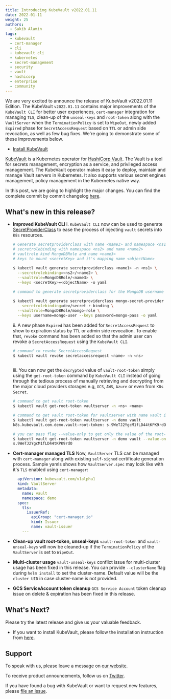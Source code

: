 ```yaml
---
title: Introducing KubeVault v2022.01.11
date: 2022-01-11
weight: 25
authors:
  - Sakib Alamin
tags:
  - kubevault
  - cert-manager
  - cli
  - kubevault cli
  - kubernetes
  - secret-management
  - security
  - vault
  - hashicorp
  - enterprise
  - community
---
```


We are very excited to announce the release of KubeVault v2022.01.11 Edition. The KubeVault `v2022.01.11` contains major improvements of the `KubeVault CLI` for better user experiences, `cert-manager` integration for managing `TLS`, clean-up of the `unseal-keys` and `root-token` along with the `VaultServer` when the `TerminationPolicy` is set to `WipeOut`, newly added `Expired` phase for  `SecretAccessRequest` based on `TTL` or admin side revocation, as well as few bug fixes. We're going to demonstrate some of these improvements below.

- [Install KubeVault](https://kubevault.com/docs/v2022.01.11/setup/)

[KubeVault](https://kubevault.com) is a Kubernetes operator for [HashiCorp Vault](https://www.vaultproject.io/). The Vault is a tool for secrets management, encryption as a service, and privileged access management. The KubeVault operator makes it easy to deploy, maintain and manage Vault servers in Kubernetes. It also supports various secret engines management, policy management in the Kubernetes native way.

In this post, we are going to highlight the major changes. You can find the complete commit by commit changelog [here](https://github.com/kubevault/CHANGELOG/blob/master/releases/v2022.01.11/README.md).

## What's new in this release?

- **Improved KubeVault CLI**
  i. `KubeVault CLI` now can be used to generate [SecretProviderClass](https://secrets-store-csi-driver.sigs.k8s.io/concepts.html#secretproviderclass) to ease the process of injecting `vault` secrets into `K8s` resources.

  ```bash
  # Generate secretproviderclass with name <name1> and namespace <ns1>
  # secretrolebinding with namespace <ns2> and name <name2>
  # vaultrole kind MongoDBRole and name <name3>
  # keys to mount <secretKey> and it's mapping name <objectName> 

  $ kubectl vault generate secretproviderclass <name1> -n <ns1> \
    --secretrolebinding=<ns2>/<name2> \
    --vaultrole=MongoDBRole/<name3> \
    --keys <secretKey>=<objectName> -o yaml 
    
  # command to generate secretproviderclass for the MongoDB username and password

  $ kubectl vault generate secretproviderclass mongo-secret-provider -n test \
    --secretrolebinding=dev/secret-r-binding \
    --vaultrole=MongoDBRole/mongo-role \
    --keys username=mongo-user --keys password=mongo-pass -o yaml

  ```

  ii. A new phase `Expired` has been added for `SecretAccessRequest` to show to expiration status by `TTL` or admin side revocation. To enable that, `revoke` command has been added so that the admin user can revoke a `SecretAccessRequest` using the `KubeVault CLI`. 

  ```bash
  # command to revoke SecretAccessRequest
  $ kubectl vault revoke secretaccessrequest <name> -n <ns>
    
  ```

  iii. You can now get the `decrypted` value of `vault-root-token` simply using the `get-root-token` command by `KubeVault CLI` instead of going through the tedious process of manually retrieving and decrypting from the major cloud providers storages e.g, `GCS`, `AWS`, `Azure` or even from `K8s Secret`.
  
  ```bash
  # command to get vault root-token 
  $ kubectl vault get-root-token vaultserver -n <ns> <name>

  # command to get vault root-token for vaultserver with name vault in demo namespace
  $ kubectl vault get-root-token vaultserver -n demo vault 
  k8s.kubevault.com.demo.vault-root-token: s.9WeTJ2YgcM1fLD44tKPK9rdO

  # you can pass flag --value-only to get only the value of the root-token
  $ kubectl vault get-root-token vaultserver -n demo vault --value-only
  s.9WeTJ2YgcM1fLD44tKPK9rdO
  
  ```
  

- **Cert-manager managed TLS**
  Now, `VaultServer` TLS can be managed with `cert-manager` along with existing `self-signed` certificate generation process. 
  Sample yamls shows how `VaultServer.spec` may look like with it's `TLS` enabled using `cert-manager`: 
  

  ```yaml
    apiVersion: kubevault.com/v1alpha1
    kind: VaultServer
    metadata:
      name: vault
      namespace: demo
    spec:
      tls:
        issuerRef:
          apiGroup: "cert-manager.io"
          kind: Issuer
          name: vault-issuer
      ---
  ```

- **Clean-up vault root-token, unseal-keys**
  `vault-root-token` and `vault-unseal-keys` will now be cleaned-up if the `TerminationPolicy` of the `VaultServer` is set to `WipeOut`.


- **Multi-cluster usage**
  `vault-unseal-keys` conflict issue for multi-cluster usage has been fixed in this release. You can provide `--clusterName` flag during `helm install` to set the cluster-name. Default value will be the `cluster UID` in case cluster-name is not provided.


- **GCS ServiceAccount token cleanup**
  `GCS Service Account` token cleanup issue on delete & expiration has been fixed in this release. 


## What's Next?

Please try the latest release and give us your valuable feedback.

- If you want to install KubeVault, please follow the installation instruction from [here](https://kubevault.com/docs/v2022.01.11/setup).

## Support

To speak with us, please leave a message on [our website](https://appscode.com/contact/).

To receive product announcements, follow us on [Twitter](https://twitter.com/KubeVault).

If you have found a bug with KubeVault or want to request new features, please [file an issue](https://github.com/kubevault/project/issues/new).

